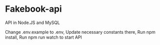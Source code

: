 # Fakebook-api

API in Node.JS and MySQL

Change .env.example to .env,
Update necessary constants there,
Run npm install,
Run npm run watch to start API
